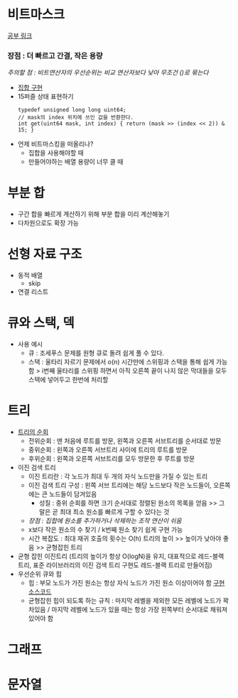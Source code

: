 # 비트마스크
[공부 링크](http://graphics.stanford.edu/~seander/bithacks.html)
### 장점 : 더 빠르고 간결, 작은 용량
*주의할 점 : 비트연산자의 우선순위는 비교 연산자보다 낮아 무조건 ()로 묶는다*
- [집합 구현](https://github.com/rbdus0715/algorithm/blob/main/study2/001_bitmaskBasic.cpp)
- 15퍼즐 상태 표현하기
  ```
  typedef unsigned long long uint64;
  // mask의 index 위치에 쓰인 값을 반환한다.
  int get(uint64 mask, int index) { return (mask >> (index << 2)) & 15; }
  ```
- 언제 비트마스킹을 떠올리나?
  - 집합을 사용해야할 때
  - 만들어야하는 배열 용량이 너무 클 때
# 부분 합
- 구간 합을 빠르게 계산하기 위해 부분 합을 미리 계산해놓기
- 다차원으로도 확장 가능
# 선형 자료 구조
- 동적 배열
  - skip
- 연결 리스트
# 큐와 스택, 덱
- 사용 예시
  - 큐 : 조세푸스 문제를 원형 큐로 돌려 쉽게 풀 수 있다.
  - 스택 : 울타리 자르기 문제에서 o(n) 시간만에 스위핑과 스택을 통해 쉽게 가능함 > i번째 울타리를 스위핑 하면서 아직 오른쪽 끝이 나지 않은 막대들을 모두 스택에 넣어두고 한번에 처리할 
# 트리
- [트리의 순회]()
  - 전위순회 : 맨 처음에 루트를 방문, 왼쪽과 오른쪽 서브트리를 순서대로 방문
  - 중위순회 : 왼쪽과 오른쪽 서브트리 사이에 트리의 루트를 방문
  - 후위순회 : 왼쪽과 오른쪽 서브트리를 모두 방문한 후 루트를 방문
- 이진 검색 트리
  - 이진 트리란 : 각 노드가 최대 두 개의 자식 노드만을 가질 수 있는 트리
  - 이진 검색 트리 구성 : 왼쪽 서브 트리에는 해당 노드보다 작은 노드들이, 오른쪽에는 큰 노드들이 담겨있음
    - 성질 : 중위 순회를 하면 크기 순서대로 정렬된 원소의 목록을 얻음 >> 그 말은 곧 최대 최소 원소를 빠르게 구할 수 있다는 것
  - *장점 : 집합에 원소를 추가하거나 삭제하는 조작 연산이 쉬움*
  - x보다 작은 원소의 수 찾기 / k번째 원소 찾기 쉽게 구현 가능
  - 시간 복잡도 : 최대 재귀 호출의 횟수는 O(h) 트리의 높이 >> 높이가 낮아야 좋음 >> 균형잡힌 트리
- 균형 잡힌 이진트리 (트리의 높이가 항상 O(logN)을 유지, 대표적으로 레드-블랙 트리, 표준 라이브러리의 이진 검색 트리 구현도 레드-블랙 트리로 만들어짐)
- 우선순위 큐와 힙
  - 힙 : 부모 노드가 가진 원소는 항상 자식 노드가 가진 원소 이상이어야 함 [구현 소스코드](https://github.com/rbdus0715/algorithm/blob/main/study2/011_heap.cpp)
  - 균형잡힌 힙이 되도록 하는 규칙 : 마지막 레벨을 제외한 모든 레벨에 노드가 꽉 차있음 / 마지막 레벨에 노드가 있을 때는 항상 가장 왼쪽부터 순서대로 채워져 있어야 함


# 그래프

# 문자열
